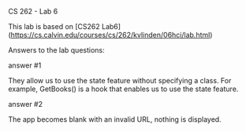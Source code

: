 CS 262 - Lab 6

This lab is based on [CS262 Lab6] (https://cs.calvin.edu/courses/cs/262/kvlinden/06hci/lab.html)



Answers to the lab questions:

answer #1

They allow us to use the state feature without specifying a class. For example, GetBooks() is 
a hook that enables us to use the state feature.

answer #2

The app becomes blank with an invalid URL, nothing is displayed.
